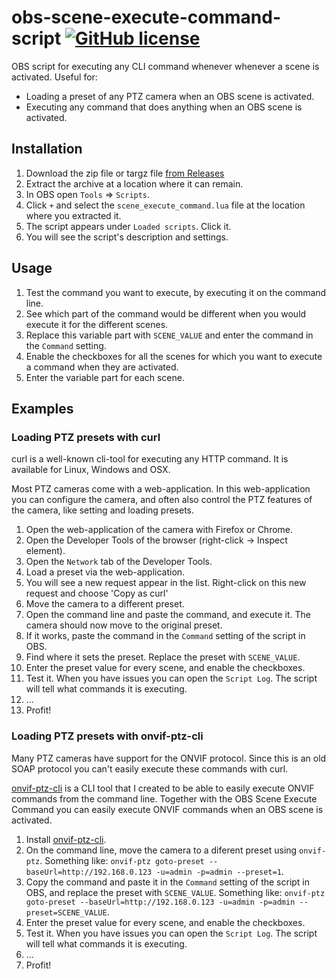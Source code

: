 # obs-scene-execute-command-script [![GitHub license](https://img.shields.io/github/license/marklagendijk/obs-scene-execute-command-script)](https://github.com/marklagendijk/obs-scene-execute-command-script/blob/master/LICENSE)
OBS script for executing any CLI command whenever whenever a scene is activated. Useful for:
- Loading a preset of any PTZ camera when an OBS scene is activated.
- Executing any command that does anything when an OBS scene is activated.

## Installation
1. Download the zip file or targz file [from Releases](https://github.com/marklagendijk/obs-scene-execute-command-script/releases/tag/1.0.0)
2. Extract the archive at a location where it can remain.
3. In OBS open `Tools` => `Scripts`.
4. Click `+` and select the `scene_execute_command.lua` file at the location where you extracted it.
5. The script appears under `Loaded scripts`. Click it.
6. You will see the script's description and settings.

## Usage
1. Test the command you want to execute, by executing it on the command line.
2. See which part of the command would be different when you would execute it for the different scenes. 
3. Replace this variable part with `SCENE_VALUE` and enter the command in the `Command` setting.
4. Enable the checkboxes for all the scenes for which you want to execute a command when they are activated.
5. Enter the variable part for each scene.

## Examples
### Loading PTZ presets with curl
curl is a well-known cli-tool for executing any HTTP command. It is available for Linux, Windows and OSX.

Most PTZ cameras come with a web-application. In this web-application you can configure the camera, and often also control the PTZ features of the camera, like setting and loading presets.

1. Open the web-application of the camera with Firefox or Chrome.
2. Open the Developer Tools of the browser (right-click -> Inspect element).
3. Open the `Network` tab of the Developer Tools.
4. Load a preset via the web-application. 
5. You will see a new request appear in the list. Right-click on this new request and choose 'Copy as curl'
6. Move the camera to a different preset.
7. Open the command line and paste the command, and execute it. The camera should now move to the original preset.
8. If it works, paste the command in the `Command` setting of the script in OBS.
9. Find where it sets the preset. Replace the preset with `SCENE_VALUE`.
10. Enter the preset value for every scene, and enable the checkboxes.
11. Test it. When you have issues you can open the `Script Log`. The script will tell what commands it is executing.
12. ...
13. Profit!

### Loading PTZ presets with onvif-ptz-cli
Many PTZ cameras have support for the ONVIF protocol. Since this is an old SOAP protocol you can't easily execute these commands with curl.

[onvif-ptz-cli](https://github.com/marklagendijk/node-onvif-ptz-cli) is a CLI tool that I created to be able to easily execute ONVIF commands from the command line. Together with the OBS Scene Execute Command you can easily execute ONVIF commands when an OBS scene is activated.

1. Install [onvif-ptz-cli](https://github.com/marklagendijk/node-onvif-ptz-cli).
2. On the command line, move the camera to a diferent preset using `onvif-ptz`. Something like: `onvif-ptz goto-preset --baseUrl=http://192.168.0.123 -u=admin -p=admin --preset=1`.
3. Copy the command and paste it in the `Command` setting of the script in OBS, and replace the preset with `SCENE_VALUE`. Something like: `onvif-ptz goto-preset --baseUrl=http://192.168.0.123 -u=admin -p=admin --preset=SCENE_VALUE`.
4. Enter the preset value for every scene, and enable the checkboxes.
5. Test it. When you have issues you can open the `Script Log`. The script will tell what commands it is executing.
6. ...
7. Profit!

